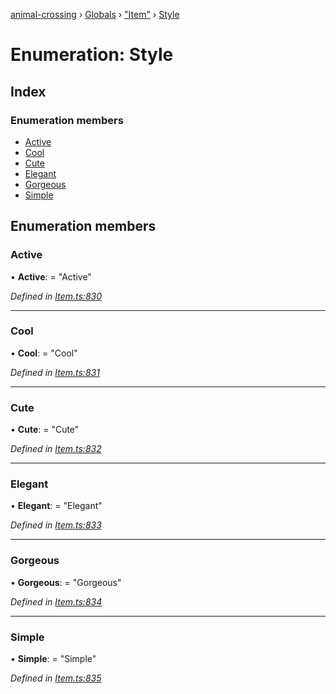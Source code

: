 [animal-crossing](../README.md) › [Globals](../globals.md) › ["Item"](../modules/_item_.md) › [Style](_item_.style.md)

# Enumeration: Style

## Index

### Enumeration members

* [Active](_item_.style.md#active)
* [Cool](_item_.style.md#cool)
* [Cute](_item_.style.md#cute)
* [Elegant](_item_.style.md#elegant)
* [Gorgeous](_item_.style.md#gorgeous)
* [Simple](_item_.style.md#simple)

## Enumeration members

###  Active

• **Active**: = "Active"

*Defined in [Item.ts:830](https://github.com/Norviah/animal-crossing/blob/4ac4ba9/module/types/Item.ts#L830)*

___

###  Cool

• **Cool**: = "Cool"

*Defined in [Item.ts:831](https://github.com/Norviah/animal-crossing/blob/4ac4ba9/module/types/Item.ts#L831)*

___

###  Cute

• **Cute**: = "Cute"

*Defined in [Item.ts:832](https://github.com/Norviah/animal-crossing/blob/4ac4ba9/module/types/Item.ts#L832)*

___

###  Elegant

• **Elegant**: = "Elegant"

*Defined in [Item.ts:833](https://github.com/Norviah/animal-crossing/blob/4ac4ba9/module/types/Item.ts#L833)*

___

###  Gorgeous

• **Gorgeous**: = "Gorgeous"

*Defined in [Item.ts:834](https://github.com/Norviah/animal-crossing/blob/4ac4ba9/module/types/Item.ts#L834)*

___

###  Simple

• **Simple**: = "Simple"

*Defined in [Item.ts:835](https://github.com/Norviah/animal-crossing/blob/4ac4ba9/module/types/Item.ts#L835)*
